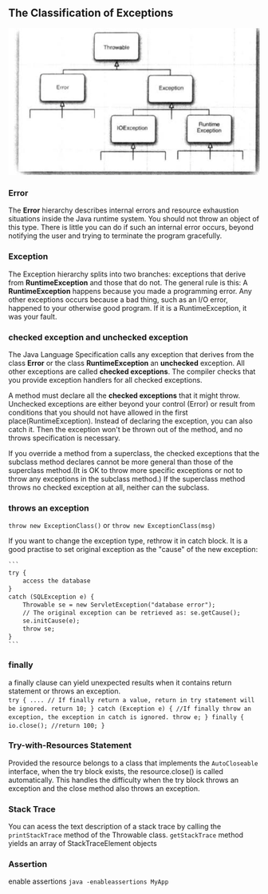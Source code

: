 ## The Classification of Exceptions  

![Java Exception hierarchy](exception-hierarchy.png)

### Error  
The **Error** hierarchy describes internal errors and resource exhaustion situations inside the Java runtime system. You
should not throw an object of this type. There is little you can do if such an internal error occurs, beyond notifying 
the user and trying to terminate the program gracefully.

### Exception 
The Exception hierarchy splits into two branches: exceptions that derive from **RuntimeException** and those that do not.
The general rule is this: A **RuntimeException** happens because you made a programming error. Any other exceptions 
occurs because a bad thing, such as an I/O error, happened to your otherwise good program. If it is a RuntimeException, 
it was your fault. 


### checked exception and unchecked exception 
The Java Language Specification calls any exception that derives from the class **Error** or the class **RuntimeException** 
an **unchecked** exception. All other exceptions are called **checked exceptions**. The compiler checks that you provide 
exception handlers for all checked exceptions.  

A method must declare all the **checked exceptions** that it might throw. Unchecked exceptions are either beyond your 
control (Error) or result from conditions that you should not have allowed in the first place(RuntimeException). Instead 
of declaring the exception, you can also catch it. Then the exception won't be thrown out of the method, and no throws 
specification is necessary. 

If you override a method from a superclass, the checked exceptions that the subclass method declares cannot be more general 
than those of the superclass method.(It is OK to throw more specific exceptions or not to throw any exceptions in the 
subclass method.) If the superclass method throws no checked exception at all, neither can the subclass.

### throws an exception

```throw new ExceptionClass()``` or ```throw new ExceptionClass(msg)```

If you want to change the exception type, rethrow it in catch block. It is a good practise to set original exception as 
the "cause" of the new exception: 

    ```
    try {
        access the database
    }
    catch (SQLException e) {
        Throwable se = new ServletException("database error");
        // The original exception can be retrieved as: se.getCause();
        se.initCause(e);
        throw se;
    }
    ```
    
### finally  
a finally clause can yield unexpected results when it contains return statement or throws an exception.  
    ```
    try {
        ....
        // If finally return a value, return in try statement will be ignored.
        return 10;
    }
    catch (Exception e) {
        //If finally throw an exception, the exception in catch is ignored.
        throw e;
    }
    finally {
        io.close();
        //return 100;
    }
    ```

### Try-with-Resources Statement 
Provided the resource belongs to a class that implements the ```AutoCloseable``` interface, when the try block exists, 
the resource.close() is called automatically. This handles the difficulty when the try block throws an exception and the 
close method also throws an exception. 

### Stack Trace 
You can acess the text description of a stack trace by calling the ```printStackTrace``` method of the Throwable class. 
```getStackTrace``` method yields an array of StackTraceElement objects

### Assertion  
enable assertions ```java -enableassertions MyApp```  

